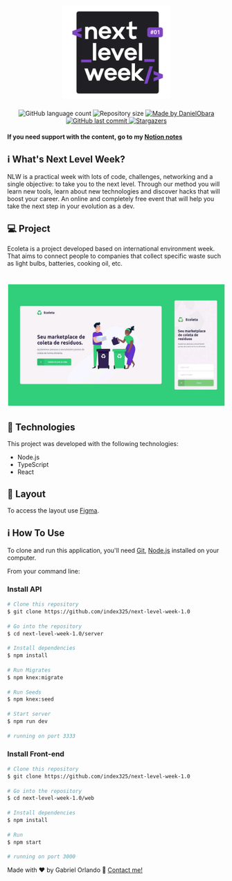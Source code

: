 <h1 align="center">
    <img alt="NextLevelWeek" title="#NextLevelWeek" src='./web/src/assets/nlw.png' width="250px" />
</h1>

<p align="center">
  <img alt="GitHub language count" src="https://img.shields.io/github/languages/count/index325/nlw1_projeto?color=%2304D361">

  <img alt="Repository size" src="https://img.shields.io/github/repo-size/index325/nlw1_projeto">
	
  <a href="https://www.linkedin.com/in/gabriel-orlando-07266a117/">
    <img alt="Made by DanielObara" src="https://img.shields.io/badge/made%20by-index325-%2304D361">
  </a>

  <a href="https://github.com/index325/nlw1_projeto/commits/master">
    <img alt="GitHub last commit" src="https://img.shields.io/github/last-commit/index325/nlw1_projeto">
  </a>
   <a href="https://github.com/index325/nlw1_projeto/stargazers">
    <img alt="Stargazers" src="https://img.shields.io/github/stars/index325/nlw1_projeto?style=social">
  </a>
</p>

#### If you need support with the content, go to my [Notion notes](https://www.notion.so/NLW-6fe8f579d7ec49018926d0c81d546325)


## :information_source: What's Next Level Week?

NLW is a practical week with lots of code, challenges, networking and a single objective: to take you to the next level.
Through our method you will learn new tools, learn about new technologies and discover hacks that will boost your career.
An online and completely free event that will help you take the next step in your evolution as a dev.

## 💻 Project

Ecoleta is a project developed based on international environment week. 
That aims to connect people to companies that collect specific waste such as light bulbs, batteries, cooking oil, etc.

<h1 align="center">
    <img alt="Example" title="Example" src="./web/src/assets/example.png" width="500px" />
</h1>


## :rocket: Technologies

This project was developed with the following technologies:

- Node.js
- TypeScript
- React

## 🔖 Layout

To access the layout use [Figma](https://www.figma.com/file/1SxgOMojOB2zYT0Mdk28lB/).

## :information_source: How To Use

To clone and run this application, you'll need [Git](https://git-scm.com), [Node.js](https://nodejs.org/en/) installed on your computer.

From your command line:

### Install API 

```bash
# Clone this repository
$ git clone https://github.com/index325/next-level-week-1.0

# Go into the repository
$ cd next-level-week-1.0/server

# Install dependencies
$ npm install

# Run Migrates
$ npm knex:migrate

# Run Seeds
$ npm knex:seed

# Start server
$ npm run dev

# running on port 3333
```

### Install Front-end

```bash
# Clone this repository
$ git clone https://github.com/index325/next-level-week-1.0

# Go into the repository
$ cd next-level-week-1.0/web

# Install dependencies
$ npm install

# Run
$ npm start

# running on port 3000
```


Made with ♥ by Gabriel Orlando :wave: [Contact me!](https://www.linkedin.com/in/gabriel-orlando-07266a117/)
